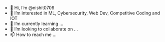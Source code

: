 - 👋 Hi, I’m @nishit0709
- 👀 I’m interested in ML, Cybersecurity, Web Dev, Competitive Coding and IOT
- 🌱 I’m currently learning ...
- 💞️ I’m looking to collaborate on ...
- 📫 How to reach me ...

<!---
nishit0709/nishit0709 is a ✨ special ✨ repository because its `README.md` (this file) appears on your GitHub profile.
You can click the Preview link to take a look at your changes.
--->
